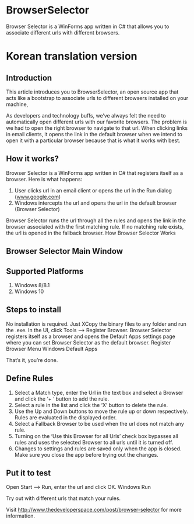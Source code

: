 # BrowserSelector
Browser Selector is a WinForms app written in C# that allows you to associate different urls with different browsers.

# Korean translation version

## Introduction

This article introduces you to BrowserSelector, an open source app that acts like a bootstrap to associate urls to different browsers installed on your machine,

As developers and technology buffs, we’ve always felt the need to automatically open different urls with our favorite browsers. The problem is we had to open the right browser to navigate to that url. When clicking links in email clients, it opens the link in the default browser when we intend to open it with a particular browser because that is what it works with best.

## How it works?

Browser Selector is a WinForms app written in C# that registers itself as a browser. Here is what happens:

1. User clicks url in an email client or opens the url in the Run dialog (www.google.com)
2. Windows intercepts the url and opens the url in the default browser (Browser Selector) 

Browser Selector runs the url through all the rules and opens the link in the browser associated with the first matching rule. If no matching rule exists, the url is opened in the fallback browser.
How Browser Selector Works

## Browser Selector Main Window
## Supported Platforms

1. Windows  8/8.1
2. Windows 10

## Steps to install

No installation is required. Just XCopy the binary files to any folder and run the .exe. In the UI, click Tools –> Register Browser. Browser Selector registers itself as a browser and opens the Default Apps settings page where you can set Browser Selector as the default browser.
Register Browser Menu
Windows Default Apps

That’s it, you’re done.

## Define Rules

1. Select a Match type, enter the Url in the text box and select a Browser and click the ‘+ ‘ button to add the rule.
2. Select a rule in the list and click the ‘X’ button to delete the rule.
3. Use the Up and Down buttons to move the rule up or down respectively. Rules are evaluated in the displayed order.
4. Select a Fallback Browser to be used when the url does not match any rule.
5. Turning on the ‘Use this Browser for all Urls’ check box bypasses all rules and uses the selected Browser to all urls until it is turned off.
6. Changes to settings and rules are saved only when the app is closed. Make sure you close the app before trying out the changes.

## Put it to test

Open Start –> Run, enter the url and click OK.
Windows Run

Try out with different urls that match your rules.

Visit http://www.thedeveloperspace.com/post/browser-selector for more information.
